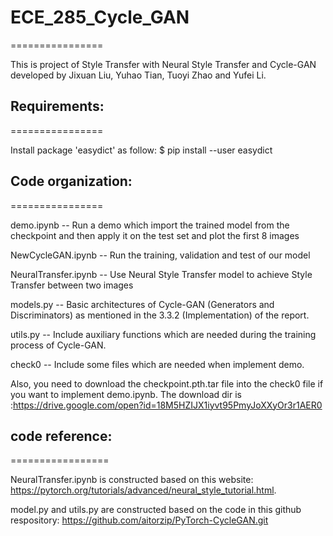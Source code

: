 # ECE_285_Cycle_GAN
================

This is project of Style Transfer with Neural Style Transfer and Cycle-GAN developed by Jixuan Liu, Yuhao Tian, Tuoyi Zhao and Yufei Li.

## Requirements:
================

Install package 'easydict' as follow:
        $ pip install --user easydict

## Code organization:
================

demo.ipynb          -- Run a demo which import the trained model from the checkpoint and then apply it on                          the test set and plot the first 8 images

NewCycleGAN.ipynb   -- Run the training, validation and test of our model

NeuralTransfer.ipynb   -- Use Neural Style Transfer model to achieve Style Transfer between two images

models.py           -- Basic architectures of Cycle-GAN (Generators and Discriminators) as mentioned in the 3.3.2 (Implementation) of the report.

utils.py            -- Include auxiliary functions which are needed during the training process of Cycle-GAN.

check0              -- Include some files which are needed when implement demo. 

Also, you need to download the checkpoint.pth.tar file into the check0 file if you want to implement demo.ipynb. The download dir is :https://drive.google.com/open?id=18M5HZIJX1iyvt95PmyJoXXyOr3r1AER0

## code reference:
=================

NeuralTransfer.ipynb is constructed based on this website: https://pytorch.org/tutorials/advanced/neural_style_tutorial.html.

model.py and utils.py are constructed based on the code in this github respository: https://github.com/aitorzip/PyTorch-CycleGAN.git
